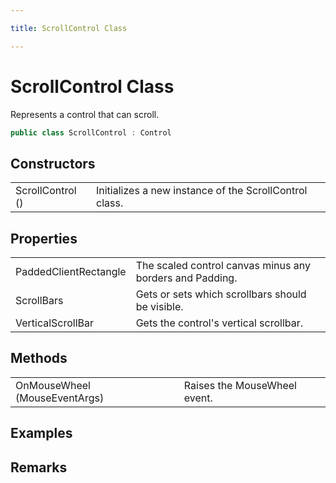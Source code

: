 ```yaml
---

title: ScrollControl Class

---
```


# ScrollControl Class

Represents a control that can scroll.

```csharp
public class ScrollControl : Control 
```

## Constructors

<table>
<tr><td>ScrollControl ()</td><td>Initializes a new instance of the ScrollControl class.</td></tr>
</table>

## Properties

<table>
<tr><td>PaddedClientRectangle</td><td>The scaled control canvas minus any borders and Padding.</td></tr>
<tr><td>ScrollBars</td><td>Gets or sets which scrollbars should be visible.</td></tr>
<tr><td>VerticalScrollBar</td><td>Gets the control's vertical scrollbar.</td></tr>
</table>

## Methods

<table>
<tr><td>OnMouseWheel (MouseEventArgs)</td><td>Raises the MouseWheel event.</td></tr>
</table>

<!-- Only change content below this line, anything above this line will be lost when regenerated. -->

## Examples

## Remarks

